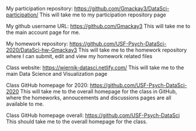 
My participation repository: https://github.com/Gmackay3/DataSci-participation/
This will take me to my participation repository page

My github username URL: https://github.com/Gmackay3
This will take me to the main account page for me.

My homework repository: https://github.com/USF-Psych-DataSci-2020/DataSci-hw-Gmackay3
This will take me to the homework repository where I can submit, edit and view my homework related files

Class website: https://wiernik-datasci.netlify.com/
This will take me to the main Data Science and Visualization page

Class GitHub homepage for 2020: https://github.com/USF-Psych-DataSci-2020
This will take me to the overall homepage for the class in GitHub, where the homeworks, annoucements and discussions pages are all available to me. 

Class GitHub homepage overall: https://github.com/USF-Psych-DataSci
This should take me to the overall homepage for the class.
